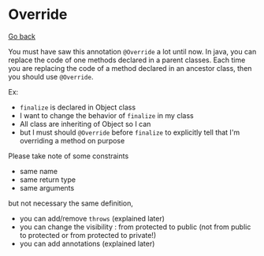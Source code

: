 # Override

[Go back](..)

You must have saw this annotation ``@Override`` a lot until now.
In java, you can replace the code of one methods declared in a
parent classes. Each time
you are replacing the code of a method declared in an ancestor
class, then you should use ``@Override``.

Ex:

* ``finalize`` is declared in Object class
* I want to change the behavior of ``finalize`` in my class
* All class are inheriting of Object so I can
* but I must should ``@Override`` before `finalize` to
explicitly tell that I'm overriding a method on purpose
    

Please take note of some constraints

* same name
* same return type
* same arguments

but not necessary the same definition,

* you can add/remove ``throws`` (explained later)
* you can change the visibility : from protected to public
  (not from public to protected or from protected to private!)
* you can add annotations (explained later)